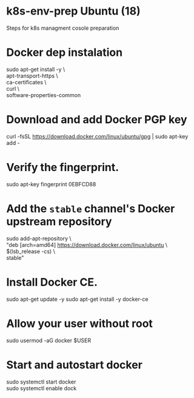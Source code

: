 # k8s-env-prep Ubuntu (18)
Steps for k8s managment cosole preparation

# Docker dep instalation

sudo apt-get install -y \  
    apt-transport-https \  
    ca-certificates \  
    curl \  
    software-properties-common  

# Download and add Docker PGP key
curl -fsSL https://download.docker.com/linux/ubuntu/gpg | sudo apt-key add -  

# Verify the fingerprint.
sudo apt-key fingerprint 0EBFCD88  

# Add the `stable` channel's Docker upstream repository
sudo add-apt-repository \  
   "deb [arch=amd64] https://download.docker.com/linux/ubuntu \  
   $(lsb_release -cs) \  
   stable"  
   
# Install Docker CE.
sudo apt-get update -y
sudo apt-get install -y docker-ce
 
# Allow your user without root
sudo usermod -aG docker $USER  

# Start and autostart docker
sudo systemctl start docker  
sudo systemctl enable dock  
